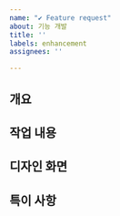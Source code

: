```yaml
---
name: "✔ Feature request"
about: 기능 개발
title: ''
labels: enhancement
assignees: ''

---
```


## 개요



## 작업 내용



## 디자인 화면



## 특이 사항
